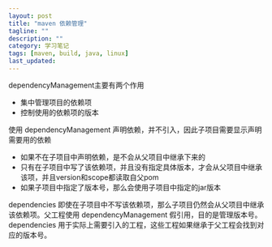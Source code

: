 ```yaml
---
layout: post
title: "maven 依赖管理"
tagline: ""
description: ""
category: 学习笔记
tags: [maven, build, java, linux]
last_updated: 
---
```



dependencyManagement主要有两个作用

- 集中管理项目的依赖项
- 控制使用的依赖项的版本


使用 dependencyManagement 声明依赖，并不引入，因此子项目需要显示声明需要用的依赖

- 如果不在子项目中声明依赖，是不会从父项目中继承下来的
- 只有在子项目中写了该依赖项，并且没有指定具体版本，才会从父项目中继承该项，并且version和scope都读取自父pom
- 如果子项目中指定了版本号，那么会使用子项目中指定的jar版本

dependencies 即使在子项目中不写该依赖项，那么子项目仍然会从父项目中继承该依赖项。父工程使用 dependencyManagement 假引用，目的是管理版本号。dependencies 用于实际上需要引入的工程，这些工程如果继承于父工程会找到对应的版本号。

